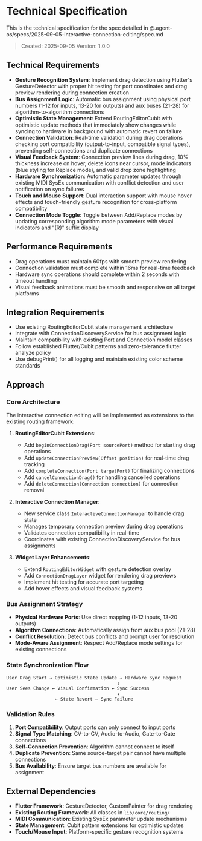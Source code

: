 # Technical Specification

This is the technical specification for the spec detailed in @.agent-os/specs/2025-09-05-interactive-connection-editing/spec.md

> Created: 2025-09-05
> Version: 1.0.0

## Technical Requirements

- **Gesture Recognition System**: Implement drag detection using Flutter's GestureDetector with proper hit testing for port coordinates and drag preview rendering during connection creation
- **Bus Assignment Logic**: Automatic bus assignment using physical port numbers (1-12 for inputs, 13-20 for outputs) and aux buses (21-28) for algorithm-to-algorithm connections
- **Optimistic State Management**: Extend RoutingEditorCubit with optimistic update methods that immediately show changes while syncing to hardware in background with automatic revert on failure
- **Connection Validation**: Real-time validation during drag operations checking port compatibility (output-to-input, compatible signal types), preventing self-connections and duplicate connections
- **Visual Feedback System**: Connection preview lines during drag, 10% thickness increase on hover, delete icons near cursor, mode indicators (blue styling for Replace mode), and valid drop zone highlighting
- **Hardware Synchronization**: Automatic parameter updates through existing MIDI SysEx communication with conflict detection and user notification on sync failures
- **Touch and Mouse Support**: Dual interaction support with mouse hover effects and touch-friendly gesture recognition for cross-platform compatibility
- **Connection Mode Toggle**: Toggle between Add/Replace modes by updating corresponding algorithm mode parameters with visual indicators and "(R)" suffix display

## Performance Requirements

- Drag operations must maintain 60fps with smooth preview rendering
- Connection validation must complete within 16ms for real-time feedback
- Hardware sync operations should complete within 2 seconds with timeout handling
- Visual feedback animations must be smooth and responsive on all target platforms

## Integration Requirements

- Use existing RoutingEditorCubit state management architecture
- Integrate with ConnectionDiscoveryService for bus assignment logic
- Maintain compatibility with existing Port and Connection model classes
- Follow established Flutter/Cubit patterns and zero-tolerance flutter analyze policy
- Use debugPrint() for all logging and maintain existing color scheme standards

## Approach

### Core Architecture

The interactive connection editing will be implemented as extensions to the existing routing framework:

1. **RoutingEditorCubit Extensions**:
   - Add `beginConnectionDrag(Port sourcePort)` method for starting drag operations
   - Add `updateConnectionPreview(Offset position)` for real-time drag tracking
   - Add `completeConnection(Port targetPort)` for finalizing connections
   - Add `cancelConnectionDrag()` for handling cancelled operations
   - Add `deleteConnection(Connection connection)` for connection removal

2. **Interactive Connection Manager**:
   - New service class `InteractiveConnectionManager` to handle drag state
   - Manages temporary connection preview during drag operations
   - Validates connection compatibility in real-time
   - Coordinates with existing ConnectionDiscoveryService for bus assignments

3. **Widget Layer Enhancements**:
   - Extend `RoutingEditorWidget` with gesture detection overlay
   - Add `ConnectionDragLayer` widget for rendering drag previews
   - Implement hit testing for accurate port targeting
   - Add hover effects and visual feedback systems

### Bus Assignment Strategy

- **Physical Hardware Ports**: Use direct mapping (1-12 inputs, 13-20 outputs)
- **Algorithm Connections**: Automatically assign from aux bus pool (21-28)
- **Conflict Resolution**: Detect bus conflicts and prompt user for resolution
- **Mode-Aware Assignment**: Respect Add/Replace mode settings for existing connections

### State Synchronization Flow

```
User Drag Start → Optimistic State Update → Hardware Sync Request
                                         ↓
User Sees Change ← Visual Confirmation ← Sync Success
                                         ↓
                  ← State Revert ← Sync Failure
```

### Validation Rules

1. **Port Compatibility**: Output ports can only connect to input ports
2. **Signal Type Matching**: CV-to-CV, Audio-to-Audio, Gate-to-Gate connections
3. **Self-Connection Prevention**: Algorithm cannot connect to itself
4. **Duplicate Prevention**: Same source-target pair cannot have multiple connections
5. **Bus Availability**: Ensure target bus numbers are available for assignment

## External Dependencies

- **Flutter Framework**: GestureDetector, CustomPainter for drag rendering
- **Existing Routing Framework**: All classes in `lib/core/routing/`
- **MIDI Communication**: Existing SysEx parameter update mechanisms
- **State Management**: Cubit pattern extensions for optimistic updates
- **Touch/Mouse Input**: Platform-specific gesture recognition systems